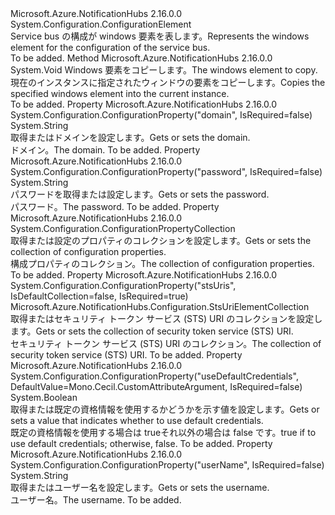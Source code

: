 <Type Name="WindowsElement" FullName="Microsoft.Azure.NotificationHubs.Configuration.WindowsElement">
  <TypeSignature Language="C#" Value="public class WindowsElement : System.Configuration.ConfigurationElement" />
  <TypeSignature Language="ILAsm" Value=".class public auto ansi beforefieldinit WindowsElement extends System.Configuration.ConfigurationElement" />
  <TypeSignature Language="DocId" Value="T:Microsoft.Azure.NotificationHubs.Configuration.WindowsElement" />
  <TypeSignature Language="VB.NET" Value="Public Class WindowsElement&#xA;Inherits ConfigurationElement" />
  <TypeSignature Language="F#" Value="type WindowsElement = class&#xA;    inherit ConfigurationElement" />
  <AssemblyInfo>
    <AssemblyName>Microsoft.Azure.NotificationHubs</AssemblyName>
    <AssemblyVersion>2.16.0.0</AssemblyVersion>
  </AssemblyInfo>
  <Base>
    <BaseTypeName>System.Configuration.ConfigurationElement</BaseTypeName>
  </Base>
  <Interfaces />
  <Docs>
    <summary><span data-ttu-id="64a5e-101">Service bus の構成が windows 要素を表します。</span><span class="sxs-lookup"><span data-stu-id="64a5e-101">Represents the windows element for the configuration of the service bus.</span></span></summary>
    <remarks>To be added.</remarks>
  </Docs>
  <Members>
    <Member MemberName="CopyFrom">
      <MemberSignature Language="C#" Value="public void CopyFrom (Microsoft.Azure.NotificationHubs.Configuration.WindowsElement source);" />
      <MemberSignature Language="ILAsm" Value=".method public hidebysig instance void CopyFrom(class Microsoft.Azure.NotificationHubs.Configuration.WindowsElement source) cil managed" />
      <MemberSignature Language="DocId" Value="M:Microsoft.Azure.NotificationHubs.Configuration.WindowsElement.CopyFrom(Microsoft.Azure.NotificationHubs.Configuration.WindowsElement)" />
      <MemberSignature Language="VB.NET" Value="Public Sub CopyFrom (source As WindowsElement)" />
      <MemberSignature Language="F#" Value="member this.CopyFrom : Microsoft.Azure.NotificationHubs.Configuration.WindowsElement -&gt; unit" Usage="windowsElement.CopyFrom source" />
      <MemberType>Method</MemberType>
      <AssemblyInfo>
        <AssemblyName>Microsoft.Azure.NotificationHubs</AssemblyName>
        <AssemblyVersion>2.16.0.0</AssemblyVersion>
      </AssemblyInfo>
      <ReturnValue>
        <ReturnType>System.Void</ReturnType>
      </ReturnValue>
      <Parameters>
        <Parameter Name="source" Type="Microsoft.Azure.NotificationHubs.Configuration.WindowsElement" />
      </Parameters>
      <Docs>
        <param name="source"><span data-ttu-id="64a5e-102">Windows 要素をコピーします。</span><span class="sxs-lookup"><span data-stu-id="64a5e-102">The windows element to copy.</span></span></param>
        <summary><span data-ttu-id="64a5e-103">現在のインスタンスに指定されたウィンドウの要素をコピーします。</span><span class="sxs-lookup"><span data-stu-id="64a5e-103">Copies the specified windows element into the current instance.</span></span></summary>
        <remarks>To be added.</remarks>
      </Docs>
    </Member>
    <Member MemberName="Domain">
      <MemberSignature Language="C#" Value="public string Domain { get; set; }" />
      <MemberSignature Language="ILAsm" Value=".property instance string Domain" />
      <MemberSignature Language="DocId" Value="P:Microsoft.Azure.NotificationHubs.Configuration.WindowsElement.Domain" />
      <MemberSignature Language="VB.NET" Value="Public Property Domain As String" />
      <MemberSignature Language="F#" Value="member this.Domain : string with get, set" Usage="Microsoft.Azure.NotificationHubs.Configuration.WindowsElement.Domain" />
      <MemberType>Property</MemberType>
      <AssemblyInfo>
        <AssemblyName>Microsoft.Azure.NotificationHubs</AssemblyName>
        <AssemblyVersion>2.16.0.0</AssemblyVersion>
      </AssemblyInfo>
      <Attributes>
        <Attribute>
          <AttributeName>System.Configuration.ConfigurationProperty("domain", IsRequired=false)</AttributeName>
        </Attribute>
      </Attributes>
      <ReturnValue>
        <ReturnType>System.String</ReturnType>
      </ReturnValue>
      <Docs>
        <summary><span data-ttu-id="64a5e-104">取得またはドメインを設定します。</span><span class="sxs-lookup"><span data-stu-id="64a5e-104">Gets or sets the domain.</span></span></summary>
        <value><span data-ttu-id="64a5e-105">ドメイン。</span><span class="sxs-lookup"><span data-stu-id="64a5e-105">The domain.</span></span></value>
        <remarks>To be added.</remarks>
      </Docs>
    </Member>
    <Member MemberName="Password">
      <MemberSignature Language="C#" Value="public string Password { get; set; }" />
      <MemberSignature Language="ILAsm" Value=".property instance string Password" />
      <MemberSignature Language="DocId" Value="P:Microsoft.Azure.NotificationHubs.Configuration.WindowsElement.Password" />
      <MemberSignature Language="VB.NET" Value="Public Property Password As String" />
      <MemberSignature Language="F#" Value="member this.Password : string with get, set" Usage="Microsoft.Azure.NotificationHubs.Configuration.WindowsElement.Password" />
      <MemberType>Property</MemberType>
      <AssemblyInfo>
        <AssemblyName>Microsoft.Azure.NotificationHubs</AssemblyName>
        <AssemblyVersion>2.16.0.0</AssemblyVersion>
      </AssemblyInfo>
      <Attributes>
        <Attribute>
          <AttributeName>System.Configuration.ConfigurationProperty("password", IsRequired=false)</AttributeName>
        </Attribute>
      </Attributes>
      <ReturnValue>
        <ReturnType>System.String</ReturnType>
      </ReturnValue>
      <Docs>
        <summary><span data-ttu-id="64a5e-106">パスワードを取得または設定します。</span><span class="sxs-lookup"><span data-stu-id="64a5e-106">Gets or sets the password.</span></span></summary>
        <value><span data-ttu-id="64a5e-107">パスワード。</span><span class="sxs-lookup"><span data-stu-id="64a5e-107">The password.</span></span></value>
        <remarks>To be added.</remarks>
      </Docs>
    </Member>
    <Member MemberName="Properties">
      <MemberSignature Language="C#" Value="protected override System.Configuration.ConfigurationPropertyCollection Properties { get; }" />
      <MemberSignature Language="ILAsm" Value=".property instance class System.Configuration.ConfigurationPropertyCollection Properties" />
      <MemberSignature Language="DocId" Value="P:Microsoft.Azure.NotificationHubs.Configuration.WindowsElement.Properties" />
      <MemberSignature Language="VB.NET" Value="Protected Overrides ReadOnly Property Properties As ConfigurationPropertyCollection" />
      <MemberSignature Language="F#" Value="member this.Properties : System.Configuration.ConfigurationPropertyCollection" Usage="Microsoft.Azure.NotificationHubs.Configuration.WindowsElement.Properties" />
      <MemberType>Property</MemberType>
      <AssemblyInfo>
        <AssemblyName>Microsoft.Azure.NotificationHubs</AssemblyName>
        <AssemblyVersion>2.16.0.0</AssemblyVersion>
      </AssemblyInfo>
      <ReturnValue>
        <ReturnType>System.Configuration.ConfigurationPropertyCollection</ReturnType>
      </ReturnValue>
      <Docs>
        <summary><span data-ttu-id="64a5e-108">取得または設定のプロパティのコレクションを設定します。</span><span class="sxs-lookup"><span data-stu-id="64a5e-108">Gets or sets the collection of configuration properties.</span></span></summary>
        <value><span data-ttu-id="64a5e-109">構成プロパティのコレクション。</span><span class="sxs-lookup"><span data-stu-id="64a5e-109">The collection of configuration properties.</span></span></value>
        <remarks>To be added.</remarks>
      </Docs>
    </Member>
    <Member MemberName="StsUris">
      <MemberSignature Language="C#" Value="public virtual Microsoft.Azure.NotificationHubs.Configuration.StsUriElementCollection StsUris { get; }" />
      <MemberSignature Language="ILAsm" Value=".property instance class Microsoft.Azure.NotificationHubs.Configuration.StsUriElementCollection StsUris" />
      <MemberSignature Language="DocId" Value="P:Microsoft.Azure.NotificationHubs.Configuration.WindowsElement.StsUris" />
      <MemberSignature Language="VB.NET" Value="Public Overridable ReadOnly Property StsUris As StsUriElementCollection" />
      <MemberSignature Language="F#" Value="member this.StsUris : Microsoft.Azure.NotificationHubs.Configuration.StsUriElementCollection" Usage="Microsoft.Azure.NotificationHubs.Configuration.WindowsElement.StsUris" />
      <MemberType>Property</MemberType>
      <AssemblyInfo>
        <AssemblyName>Microsoft.Azure.NotificationHubs</AssemblyName>
        <AssemblyVersion>2.16.0.0</AssemblyVersion>
      </AssemblyInfo>
      <Attributes>
        <Attribute>
          <AttributeName>System.Configuration.ConfigurationProperty("stsUris", IsDefaultCollection=false, IsRequired=true)</AttributeName>
        </Attribute>
      </Attributes>
      <ReturnValue>
        <ReturnType>Microsoft.Azure.NotificationHubs.Configuration.StsUriElementCollection</ReturnType>
      </ReturnValue>
      <Docs>
        <summary><span data-ttu-id="64a5e-110">取得またはセキュリティ トークン サービス (STS) URI のコレクションを設定します。</span><span class="sxs-lookup"><span data-stu-id="64a5e-110">Gets or sets the collection of security token service (STS) URI.</span></span></summary>
        <value><span data-ttu-id="64a5e-111">セキュリティ トークン サービス (STS) URI のコレクション。</span><span class="sxs-lookup"><span data-stu-id="64a5e-111">The collection of security token service (STS) URI.</span></span></value>
        <remarks>To be added.</remarks>
      </Docs>
    </Member>
    <Member MemberName="UseDefaultCredentials">
      <MemberSignature Language="C#" Value="public bool UseDefaultCredentials { get; set; }" />
      <MemberSignature Language="ILAsm" Value=".property instance bool UseDefaultCredentials" />
      <MemberSignature Language="DocId" Value="P:Microsoft.Azure.NotificationHubs.Configuration.WindowsElement.UseDefaultCredentials" />
      <MemberSignature Language="VB.NET" Value="Public Property UseDefaultCredentials As Boolean" />
      <MemberSignature Language="F#" Value="member this.UseDefaultCredentials : bool with get, set" Usage="Microsoft.Azure.NotificationHubs.Configuration.WindowsElement.UseDefaultCredentials" />
      <MemberType>Property</MemberType>
      <AssemblyInfo>
        <AssemblyName>Microsoft.Azure.NotificationHubs</AssemblyName>
        <AssemblyVersion>2.16.0.0</AssemblyVersion>
      </AssemblyInfo>
      <Attributes>
        <Attribute>
          <AttributeName>System.Configuration.ConfigurationProperty("useDefaultCredentials", DefaultValue=Mono.Cecil.CustomAttributeArgument, IsRequired=false)</AttributeName>
        </Attribute>
      </Attributes>
      <ReturnValue>
        <ReturnType>System.Boolean</ReturnType>
      </ReturnValue>
      <Docs>
        <summary><span data-ttu-id="64a5e-112">取得または既定の資格情報を使用するかどうかを示す値を設定します。</span><span class="sxs-lookup"><span data-stu-id="64a5e-112">Gets or sets a value that indicates whether to use default credentials.</span></span></summary>
        <value><span data-ttu-id="64a5e-113">既定の資格情報を使用する場合は trueそれ以外の場合は false です。</span><span class="sxs-lookup"><span data-stu-id="64a5e-113">true if to use default credentials; otherwise, false.</span></span></value>
        <remarks>To be added.</remarks>
      </Docs>
    </Member>
    <Member MemberName="UserName">
      <MemberSignature Language="C#" Value="public string UserName { get; set; }" />
      <MemberSignature Language="ILAsm" Value=".property instance string UserName" />
      <MemberSignature Language="DocId" Value="P:Microsoft.Azure.NotificationHubs.Configuration.WindowsElement.UserName" />
      <MemberSignature Language="VB.NET" Value="Public Property UserName As String" />
      <MemberSignature Language="F#" Value="member this.UserName : string with get, set" Usage="Microsoft.Azure.NotificationHubs.Configuration.WindowsElement.UserName" />
      <MemberType>Property</MemberType>
      <AssemblyInfo>
        <AssemblyName>Microsoft.Azure.NotificationHubs</AssemblyName>
        <AssemblyVersion>2.16.0.0</AssemblyVersion>
      </AssemblyInfo>
      <Attributes>
        <Attribute>
          <AttributeName>System.Configuration.ConfigurationProperty("userName", IsRequired=false)</AttributeName>
        </Attribute>
      </Attributes>
      <ReturnValue>
        <ReturnType>System.String</ReturnType>
      </ReturnValue>
      <Docs>
        <summary><span data-ttu-id="64a5e-114">取得またはユーザー名を設定します。</span><span class="sxs-lookup"><span data-stu-id="64a5e-114">Gets or sets the username.</span></span></summary>
        <value><span data-ttu-id="64a5e-115">ユーザー名。</span><span class="sxs-lookup"><span data-stu-id="64a5e-115">The username.</span></span></value>
        <remarks>To be added.</remarks>
      </Docs>
    </Member>
  </Members>
</Type>